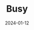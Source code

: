 ---
layout: photography
title: "Busy"
date: 2024-01-12
thumbnail: "/assets/images/Busy/Busy.jpg"
images:
  - url: "/assets/images/Busy/Busy.jpg"
    caption: "📍 Mountain View, CA | Brandon JP Lambert"
    alt: "Dynamic urban scene"
---